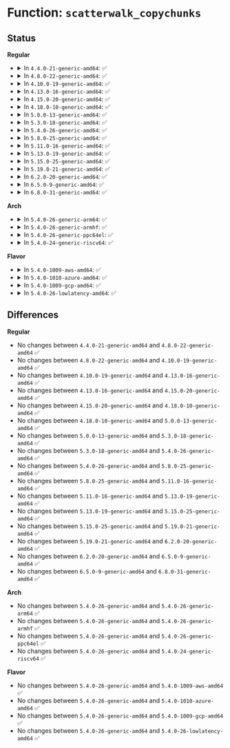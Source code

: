 # Function: <code>scatterwalk_copychunks</code>

## Status
<b>Regular</b>
<ul>
<li>
<details>
<summary>In <code>4.4.0-21-generic-amd64</code>: ✅</summary>

```c
void scatterwalk_copychunks(void * buf, struct scatter_walk * walk, size_t nbytes, int out)
```

```json
{
  "name": "scatterwalk_copychunks",
  "collision_type": "Unique Global",
  "inline_type": "No",
  "funcs": [
    {
      "addr": 18446744071582640384,
      "name": "scatterwalk_copychunks",
      "external": true,
      "loc": "crypto/scatterwalk.c:80",
      "file": "crypto/scatterwalk.c",
      "inline": "seen, unknown",
      "caller_inline": [],
      "caller_func": [
        "crypto/scatterwalk.c:scatterwalk_map_and_copy",
        "crypto/ablkcipher.c:__ablkcipher_walk_complete",
        "crypto/ablkcipher.c:ablkcipher_walk_next",
        "crypto/blkcipher.c:blkcipher_walk_done",
        "crypto/blkcipher.c:blkcipher_walk_next"
      ]
    }
  ],
  "symbols": [
    {
      "addr": 18446744071582640384,
      "name": "scatterwalk_copychunks",
      "section": ".text",
      "bind": "STB_GLOBAL",
      "size": 434
    }
  ]
}
```
</details>
</li>
<li>
<details>
<summary>In <code>4.8.0-22-generic-amd64</code>: ✅</summary>

```c
void scatterwalk_copychunks(void * buf, struct scatter_walk * walk, size_t nbytes, int out)
```

```json
{
  "name": "scatterwalk_copychunks",
  "collision_type": "Unique Global",
  "inline_type": "No",
  "funcs": [
    {
      "addr": 18446744071582889632,
      "name": "scatterwalk_copychunks",
      "external": true,
      "loc": "crypto/scatterwalk.c:31",
      "file": "crypto/scatterwalk.c",
      "inline": "seen, unknown",
      "caller_inline": [],
      "caller_func": [
        "crypto/scatterwalk.c:scatterwalk_map_and_copy",
        "crypto/ablkcipher.c:ablkcipher_walk_next",
        "crypto/ablkcipher.c:__ablkcipher_walk_complete",
        "crypto/blkcipher.c:blkcipher_walk_next",
        "crypto/blkcipher.c:blkcipher_walk_done"
      ]
    }
  ],
  "symbols": [
    {
      "addr": 18446744071582889632,
      "name": "scatterwalk_copychunks",
      "section": ".text",
      "bind": "STB_GLOBAL",
      "size": 479
    }
  ]
}
```
</details>
</li>
<li>
<details>
<summary>In <code>4.10.0-19-generic-amd64</code>: ✅</summary>

```c
void scatterwalk_copychunks(void * buf, struct scatter_walk * walk, size_t nbytes, int out)
```

```json
{
  "name": "scatterwalk_copychunks",
  "collision_type": "Unique Global",
  "inline_type": "No",
  "funcs": [
    {
      "addr": 18446744071582986208,
      "name": "scatterwalk_copychunks",
      "external": true,
      "loc": "crypto/scatterwalk.c:31",
      "file": "crypto/scatterwalk.c",
      "inline": "seen, unknown",
      "caller_inline": [],
      "caller_func": [
        "crypto/ablkcipher.c:ablkcipher_walk_next",
        "crypto/ablkcipher.c:__ablkcipher_walk_complete",
        "crypto/blkcipher.c:blkcipher_walk_next",
        "crypto/blkcipher.c:blkcipher_walk_done",
        "crypto/skcipher.c:skcipher_walk_aead_common",
        "crypto/skcipher.c:skcipher_walk_aead_common",
        "crypto/skcipher.c:skcipher_walk_next",
        "crypto/skcipher.c:skcipher_walk_complete",
        "crypto/skcipher.c:skcipher_walk_done"
      ]
    }
  ],
  "symbols": [
    {
      "addr": 18446744071582986208,
      "name": "scatterwalk_copychunks",
      "section": ".text",
      "bind": "STB_GLOBAL",
      "size": 468
    }
  ]
}
```
</details>
</li>
<li>
<details>
<summary>In <code>4.13.0-16-generic-amd64</code>: ✅</summary>

```c
void scatterwalk_copychunks(void * buf, struct scatter_walk * walk, size_t nbytes, int out)
```

```json
{
  "name": "scatterwalk_copychunks",
  "collision_type": "Unique Global",
  "inline_type": "No",
  "funcs": [
    {
      "addr": 18446744071583036224,
      "name": "scatterwalk_copychunks",
      "external": true,
      "loc": "crypto/scatterwalk.c:31",
      "file": "crypto/scatterwalk.c",
      "inline": "seen, unknown",
      "caller_inline": [],
      "caller_func": [
        "crypto/ablkcipher.c:ablkcipher_walk_next",
        "crypto/ablkcipher.c:__ablkcipher_walk_complete",
        "crypto/blkcipher.c:blkcipher_walk_next",
        "crypto/blkcipher.c:blkcipher_walk_done",
        "crypto/skcipher.c:skcipher_walk_aead_common",
        "crypto/skcipher.c:skcipher_walk_aead_common",
        "crypto/skcipher.c:skcipher_walk_next",
        "crypto/skcipher.c:skcipher_walk_complete",
        "crypto/skcipher.c:skcipher_walk_done"
      ]
    }
  ],
  "symbols": [
    {
      "addr": 18446744071583036224,
      "name": "scatterwalk_copychunks",
      "section": ".text",
      "bind": "STB_GLOBAL",
      "size": 416
    }
  ]
}
```
</details>
</li>
<li>
<details>
<summary>In <code>4.15.0-20-generic-amd64</code>: ✅</summary>

```c
void scatterwalk_copychunks(void * buf, struct scatter_walk * walk, size_t nbytes, int out)
```

```json
{
  "name": "scatterwalk_copychunks",
  "collision_type": "Unique Global",
  "inline_type": "No",
  "funcs": [
    {
      "addr": 18446744071583201536,
      "name": "scatterwalk_copychunks",
      "external": true,
      "loc": "crypto/scatterwalk.c:31",
      "file": "crypto/scatterwalk.c",
      "inline": "seen, unknown",
      "caller_inline": [],
      "caller_func": [
        "crypto/ablkcipher.c:ablkcipher_walk_next",
        "crypto/ablkcipher.c:__ablkcipher_walk_complete",
        "crypto/blkcipher.c:blkcipher_walk_next",
        "crypto/blkcipher.c:blkcipher_walk_done",
        "crypto/skcipher.c:skcipher_walk_aead_common",
        "crypto/skcipher.c:skcipher_walk_aead_common",
        "crypto/skcipher.c:skcipher_walk_next",
        "crypto/skcipher.c:skcipher_walk_complete",
        "crypto/skcipher.c:skcipher_walk_done"
      ]
    }
  ],
  "symbols": [
    {
      "addr": 18446744071583201536,
      "name": "scatterwalk_copychunks",
      "section": ".text",
      "bind": "STB_GLOBAL",
      "size": 401
    }
  ]
}
```
</details>
</li>
<li>
<details>
<summary>In <code>4.18.0-10-generic-amd64</code>: ✅</summary>

```c
void scatterwalk_copychunks(void * buf, struct scatter_walk * walk, size_t nbytes, int out)
```

```json
{
  "name": "scatterwalk_copychunks",
  "collision_type": "Unique Global",
  "inline_type": "No",
  "funcs": [
    {
      "addr": 18446744071583410016,
      "name": "scatterwalk_copychunks",
      "external": true,
      "loc": "crypto/scatterwalk.c:31",
      "file": "crypto/scatterwalk.c",
      "inline": "seen, unknown",
      "caller_inline": [],
      "caller_func": [
        "crypto/ablkcipher.c:ablkcipher_walk_next",
        "crypto/ablkcipher.c:__ablkcipher_walk_complete",
        "crypto/blkcipher.c:blkcipher_walk_next",
        "crypto/blkcipher.c:blkcipher_walk_done",
        "crypto/skcipher.c:skcipher_walk_aead_common",
        "crypto/skcipher.c:skcipher_walk_aead_common",
        "crypto/skcipher.c:skcipher_walk_next",
        "crypto/skcipher.c:skcipher_walk_complete",
        "crypto/skcipher.c:skcipher_walk_done"
      ]
    }
  ],
  "symbols": [
    {
      "addr": 18446744071583410016,
      "name": "scatterwalk_copychunks",
      "section": ".text",
      "bind": "STB_GLOBAL",
      "size": 401
    }
  ]
}
```
</details>
</li>
<li>
<details>
<summary>In <code>5.0.0-13-generic-amd64</code>: ✅</summary>

```c
void scatterwalk_copychunks(void * buf, struct scatter_walk * walk, size_t nbytes, int out)
```

```json
{
  "name": "scatterwalk_copychunks",
  "collision_type": "Unique Global",
  "inline_type": "No",
  "funcs": [
    {
      "addr": 18446744071583531728,
      "name": "scatterwalk_copychunks",
      "external": true,
      "loc": "crypto/scatterwalk.c:31",
      "file": "crypto/scatterwalk.c",
      "inline": "seen, unknown",
      "caller_inline": [],
      "caller_func": [
        "crypto/ablkcipher.c:ablkcipher_walk_next",
        "crypto/ablkcipher.c:__ablkcipher_walk_complete",
        "crypto/blkcipher.c:blkcipher_walk_next",
        "crypto/blkcipher.c:blkcipher_walk_done",
        "crypto/skcipher.c:skcipher_walk_aead_common",
        "crypto/skcipher.c:skcipher_walk_aead_common",
        "crypto/skcipher.c:skcipher_walk_next",
        "crypto/skcipher.c:skcipher_walk_complete",
        "crypto/skcipher.c:skcipher_walk_done"
      ]
    }
  ],
  "symbols": [
    {
      "addr": 18446744071583531728,
      "name": "scatterwalk_copychunks",
      "section": ".text",
      "bind": "STB_GLOBAL",
      "size": 401
    }
  ]
}
```
</details>
</li>
<li>
<details>
<summary>In <code>5.3.0-18-generic-amd64</code>: ✅</summary>

```c
void scatterwalk_copychunks(void * buf, struct scatter_walk * walk, size_t nbytes, int out)
```

```json
{
  "name": "scatterwalk_copychunks",
  "collision_type": "Unique Global",
  "inline_type": "No",
  "funcs": [
    {
      "addr": 18446744071583719680,
      "name": "scatterwalk_copychunks",
      "external": true,
      "loc": "crypto/scatterwalk.c:26",
      "file": "crypto/scatterwalk.c",
      "inline": "seen, unknown",
      "caller_inline": [],
      "caller_func": [
        "crypto/ablkcipher.c:ablkcipher_walk_next",
        "crypto/ablkcipher.c:__ablkcipher_walk_complete",
        "crypto/blkcipher.c:blkcipher_walk_next",
        "crypto/blkcipher.c:blkcipher_walk_done",
        "crypto/skcipher.c:skcipher_walk_aead_common",
        "crypto/skcipher.c:skcipher_walk_aead_common",
        "crypto/skcipher.c:skcipher_walk_next",
        "crypto/skcipher.c:skcipher_walk_complete",
        "crypto/skcipher.c:skcipher_walk_done"
      ]
    }
  ],
  "symbols": [
    {
      "addr": 18446744071583719680,
      "name": "scatterwalk_copychunks",
      "section": ".text",
      "bind": "STB_GLOBAL",
      "size": 413
    }
  ]
}
```
</details>
</li>
<li>
<details>
<summary>In <code>5.4.0-26-generic-amd64</code>: ✅</summary>

```c
void scatterwalk_copychunks(void * buf, struct scatter_walk * walk, size_t nbytes, int out)
```

```json
{
  "name": "scatterwalk_copychunks",
  "collision_type": "Unique Global",
  "inline_type": "No",
  "funcs": [
    {
      "addr": 18446744071583829392,
      "name": "scatterwalk_copychunks",
      "external": true,
      "loc": "crypto/scatterwalk.c:26",
      "file": "crypto/scatterwalk.c",
      "inline": "seen, unknown",
      "caller_inline": [],
      "caller_func": [
        "crypto/ablkcipher.c:ablkcipher_walk_next",
        "crypto/ablkcipher.c:__ablkcipher_walk_complete",
        "crypto/blkcipher.c:blkcipher_walk_next",
        "crypto/blkcipher.c:blkcipher_walk_done",
        "crypto/skcipher.c:skcipher_walk_aead_common",
        "crypto/skcipher.c:skcipher_walk_aead_common",
        "crypto/skcipher.c:skcipher_walk_next",
        "crypto/skcipher.c:skcipher_walk_complete",
        "crypto/skcipher.c:skcipher_walk_done"
      ]
    }
  ],
  "symbols": [
    {
      "addr": 18446744071583829392,
      "name": "scatterwalk_copychunks",
      "section": ".text",
      "bind": "STB_GLOBAL",
      "size": 413
    }
  ]
}
```
</details>
</li>
<li>
<details>
<summary>In <code>5.8.0-25-generic-amd64</code>: ✅</summary>

```c
void scatterwalk_copychunks(void * buf, struct scatter_walk * walk, size_t nbytes, int out)
```

```json
{
  "name": "scatterwalk_copychunks",
  "collision_type": "Unique Global",
  "inline_type": "No",
  "funcs": [
    {
      "addr": 18446744071584224832,
      "name": "scatterwalk_copychunks",
      "external": true,
      "loc": "crypto/scatterwalk.c:26",
      "file": "crypto/scatterwalk.c",
      "inline": "seen, unknown",
      "caller_inline": [],
      "caller_func": [
        "crypto/skcipher.c:skcipher_walk_aead_common",
        "crypto/skcipher.c:skcipher_walk_aead_common",
        "crypto/skcipher.c:skcipher_next_slow",
        "crypto/skcipher.c:skcipher_walk_complete",
        "crypto/skcipher.c:skcipher_walk_done"
      ]
    }
  ],
  "symbols": [
    {
      "addr": 18446744071584224832,
      "name": "scatterwalk_copychunks",
      "section": ".text",
      "bind": "STB_GLOBAL",
      "size": 401
    }
  ]
}
```
</details>
</li>
<li>
<details>
<summary>In <code>5.11.0-16-generic-amd64</code>: ✅</summary>

```c
void scatterwalk_copychunks(void * buf, struct scatter_walk * walk, size_t nbytes, int out)
```

```json
{
  "name": "scatterwalk_copychunks",
  "collision_type": "Unique Global",
  "inline_type": "No",
  "funcs": [
    {
      "addr": 18446744071584343216,
      "name": "scatterwalk_copychunks",
      "external": true,
      "loc": "crypto/scatterwalk.c:26",
      "file": "crypto/scatterwalk.c",
      "inline": "seen, unknown",
      "caller_inline": [],
      "caller_func": [
        "crypto/skcipher.c:skcipher_walk_aead_common",
        "crypto/skcipher.c:skcipher_walk_aead_common",
        "crypto/skcipher.c:skcipher_next_slow",
        "crypto/skcipher.c:skcipher_walk_complete",
        "crypto/skcipher.c:skcipher_walk_done"
      ]
    }
  ],
  "symbols": [
    {
      "addr": 18446744071584343216,
      "name": "scatterwalk_copychunks",
      "section": ".text",
      "bind": "STB_GLOBAL",
      "size": 401
    }
  ]
}
```
</details>
</li>
<li>
<details>
<summary>In <code>5.13.0-19-generic-amd64</code>: ✅</summary>

```c
void scatterwalk_copychunks(void * buf, struct scatter_walk * walk, size_t nbytes, int out)
```

```json
{
  "name": "scatterwalk_copychunks",
  "collision_type": "Unique Global",
  "inline_type": "No",
  "funcs": [
    {
      "addr": 18446744071584377744,
      "name": "scatterwalk_copychunks",
      "external": true,
      "loc": "crypto/scatterwalk.c:26",
      "file": "crypto/scatterwalk.c",
      "inline": "seen, unknown",
      "caller_inline": [],
      "caller_func": [
        "crypto/skcipher.c:skcipher_walk_aead_common",
        "crypto/skcipher.c:skcipher_walk_aead_common",
        "crypto/skcipher.c:skcipher_next_slow",
        "crypto/skcipher.c:skcipher_walk_complete",
        "crypto/skcipher.c:skcipher_walk_done"
      ]
    }
  ],
  "symbols": [
    {
      "addr": 18446744071584377744,
      "name": "scatterwalk_copychunks",
      "section": ".text",
      "bind": "STB_GLOBAL",
      "size": 367
    }
  ]
}
```
</details>
</li>
<li>
<details>
<summary>In <code>5.15.0-25-generic-amd64</code>: ✅</summary>

```c
void scatterwalk_copychunks(void * buf, struct scatter_walk * walk, size_t nbytes, int out)
```

```json
{
  "name": "scatterwalk_copychunks",
  "collision_type": "Unique Global",
  "inline_type": "No",
  "funcs": [
    {
      "addr": 18446744071584772976,
      "name": "scatterwalk_copychunks",
      "external": true,
      "loc": "crypto/scatterwalk.c:26",
      "file": "crypto/scatterwalk.c",
      "inline": "seen, unknown",
      "caller_inline": [],
      "caller_func": [
        "crypto/skcipher.c:skcipher_walk_aead_common",
        "crypto/skcipher.c:skcipher_walk_aead_common",
        "crypto/skcipher.c:skcipher_next_slow",
        "crypto/skcipher.c:skcipher_walk_complete",
        "crypto/skcipher.c:skcipher_walk_done"
      ]
    }
  ],
  "symbols": [
    {
      "addr": 18446744071584772976,
      "name": "scatterwalk_copychunks",
      "section": ".text",
      "bind": "STB_GLOBAL",
      "size": 367
    }
  ]
}
```
</details>
</li>
<li>
<details>
<summary>In <code>5.19.0-21-generic-amd64</code>: ✅</summary>

```c
void scatterwalk_copychunks(void * buf, struct scatter_walk * walk, size_t nbytes, int out)
```

```json
{
  "name": "scatterwalk_copychunks",
  "collision_type": "Unique Global",
  "inline_type": "No",
  "funcs": [
    {
      "addr": 18446744071585457856,
      "name": "scatterwalk_copychunks",
      "external": true,
      "loc": "crypto/scatterwalk.c:26",
      "file": "crypto/scatterwalk.c",
      "inline": "seen, unknown",
      "caller_inline": [],
      "caller_func": [
        "crypto/scatterwalk.c:scatterwalk_map_and_copy",
        "crypto/skcipher.c:skcipher_walk_aead_common",
        "crypto/skcipher.c:skcipher_walk_aead_common",
        "crypto/skcipher.c:skcipher_next_slow",
        "crypto/skcipher.c:skcipher_walk_complete",
        "crypto/skcipher.c:skcipher_walk_done"
      ]
    }
  ],
  "symbols": [
    {
      "addr": 18446744071585457856,
      "name": "scatterwalk_copychunks",
      "section": ".text",
      "bind": "STB_GLOBAL",
      "size": 421
    }
  ]
}
```
</details>
</li>
<li>
<details>
<summary>In <code>6.2.0-20-generic-amd64</code>: ✅</summary>

```c
void scatterwalk_copychunks(void * buf, struct scatter_walk * walk, size_t nbytes, int out)
```

```json
{
  "name": "scatterwalk_copychunks",
  "collision_type": "Unique Global",
  "inline_type": "No",
  "funcs": [
    {
      "addr": 18446744071586216736,
      "name": "scatterwalk_copychunks",
      "external": true,
      "loc": "crypto/scatterwalk.c:26",
      "file": "crypto/scatterwalk.c",
      "inline": "seen, unknown",
      "caller_inline": [],
      "caller_func": [
        "crypto/scatterwalk.c:scatterwalk_map_and_copy",
        "crypto/skcipher.c:skcipher_walk_aead_common",
        "crypto/skcipher.c:skcipher_walk_aead_common",
        "crypto/skcipher.c:skcipher_next_slow",
        "crypto/skcipher.c:skcipher_walk_complete",
        "crypto/skcipher.c:skcipher_walk_done"
      ]
    }
  ],
  "symbols": [
    {
      "addr": 18446744071586216736,
      "name": "scatterwalk_copychunks",
      "section": ".text",
      "bind": "STB_GLOBAL",
      "size": 421
    }
  ]
}
```
</details>
</li>
<li>
<details>
<summary>In <code>6.5.0-9-generic-amd64</code>: ✅</summary>

```c
void scatterwalk_copychunks(void * buf, struct scatter_walk * walk, size_t nbytes, int out)
```

```json
{
  "name": "scatterwalk_copychunks",
  "collision_type": "Unique Global",
  "inline_type": "No",
  "funcs": [
    {
      "addr": 18446744071586452112,
      "name": "scatterwalk_copychunks",
      "external": true,
      "loc": "crypto/scatterwalk.c:26",
      "file": "crypto/scatterwalk.c",
      "inline": "seen, unknown",
      "caller_inline": [],
      "caller_func": [
        "crypto/scatterwalk.c:scatterwalk_map_and_copy",
        "crypto/skcipher.c:skcipher_walk_aead_common",
        "crypto/skcipher.c:skcipher_walk_aead_common",
        "crypto/skcipher.c:skcipher_next_slow",
        "crypto/skcipher.c:skcipher_walk_complete",
        "crypto/skcipher.c:skcipher_walk_done"
      ]
    }
  ],
  "symbols": [
    {
      "addr": 18446744071586452112,
      "name": "scatterwalk_copychunks",
      "section": ".text",
      "bind": "STB_GLOBAL",
      "size": 352
    }
  ]
}
```
</details>
</li>
<li>
<details>
<summary>In <code>6.8.0-31-generic-amd64</code>: ✅</summary>

```c
void scatterwalk_copychunks(void * buf, struct scatter_walk * walk, size_t nbytes, int out)
```

```json
{
  "name": "scatterwalk_copychunks",
  "collision_type": "Unique Global",
  "inline_type": "No",
  "funcs": [
    {
      "addr": 18446744071586718000,
      "name": "scatterwalk_copychunks",
      "external": true,
      "loc": "crypto/scatterwalk.c:26",
      "file": "crypto/scatterwalk.c",
      "inline": "seen, unknown",
      "caller_inline": [],
      "caller_func": [
        "crypto/scatterwalk.c:scatterwalk_map_and_copy",
        "crypto/skcipher.c:skcipher_walk_aead_common",
        "crypto/skcipher.c:skcipher_walk_aead_common",
        "crypto/skcipher.c:skcipher_next_slow",
        "crypto/skcipher.c:skcipher_walk_complete",
        "crypto/skcipher.c:skcipher_walk_done"
      ]
    }
  ],
  "symbols": [
    {
      "addr": 18446744071586718000,
      "name": "scatterwalk_copychunks",
      "section": ".text",
      "bind": "STB_GLOBAL",
      "size": 352
    }
  ]
}
```
</details>
</li>
</ul>
<b>Arch</b>
<ul>
<li>
<details>
<summary>In <code>5.4.0-26-generic-arm64</code>: ✅</summary>

```c
void scatterwalk_copychunks(void * buf, struct scatter_walk * walk, size_t nbytes, int out)
```

```json
{
  "name": "scatterwalk_copychunks",
  "collision_type": "Unique Global",
  "inline_type": "No",
  "funcs": [
    {
      "addr": 18446603336495640560,
      "name": "scatterwalk_copychunks",
      "external": true,
      "loc": "crypto/scatterwalk.c:26",
      "file": "crypto/scatterwalk.c",
      "inline": "seen, unknown",
      "caller_inline": [],
      "caller_func": [
        "crypto/ablkcipher.c:ablkcipher_walk_next",
        "crypto/ablkcipher.c:__ablkcipher_walk_complete",
        "crypto/blkcipher.c:blkcipher_walk_next",
        "crypto/blkcipher.c:blkcipher_walk_done",
        "crypto/skcipher.c:skcipher_walk_aead_common",
        "crypto/skcipher.c:skcipher_walk_aead_common",
        "crypto/skcipher.c:skcipher_walk_next",
        "crypto/skcipher.c:skcipher_walk_complete",
        "crypto/skcipher.c:skcipher_walk_done"
      ]
    }
  ],
  "symbols": [
    {
      "addr": 18446603336495640560,
      "name": "scatterwalk_copychunks",
      "section": ".text",
      "bind": "STB_GLOBAL",
      "size": 444
    }
  ]
}
```
</details>
</li>
<li>
<details>
<summary>In <code>5.4.0-26-generic-armhf</code>: ✅</summary>

```c
void scatterwalk_copychunks(void * buf, struct scatter_walk * walk, size_t nbytes, int out)
```

```json
{
  "name": "scatterwalk_copychunks",
  "collision_type": "Unique Global",
  "inline_type": "No",
  "funcs": [
    {
      "addr": 3228996364,
      "name": "scatterwalk_copychunks",
      "external": true,
      "loc": "crypto/scatterwalk.c:26",
      "file": "crypto/scatterwalk.c",
      "inline": "seen, unknown",
      "caller_inline": [],
      "caller_func": [
        "crypto/ablkcipher.c:ablkcipher_walk_next",
        "crypto/ablkcipher.c:__ablkcipher_walk_complete",
        "crypto/blkcipher.c:blkcipher_walk_next",
        "crypto/blkcipher.c:blkcipher_walk_done",
        "crypto/skcipher.c:skcipher_walk_aead_common",
        "crypto/skcipher.c:skcipher_walk_aead_common",
        "crypto/skcipher.c:skcipher_walk_next",
        "crypto/skcipher.c:skcipher_walk_complete",
        "crypto/skcipher.c:skcipher_walk_done"
      ]
    }
  ],
  "symbols": [
    {
      "addr": 3228996364,
      "name": "scatterwalk_copychunks",
      "section": ".text",
      "bind": "STB_GLOBAL",
      "size": 424
    }
  ]
}
```
</details>
</li>
<li>
<details>
<summary>In <code>5.4.0-26-generic-ppc64el</code>: ✅</summary>

```c
void scatterwalk_copychunks(void * buf, struct scatter_walk * walk, size_t nbytes, int out)
```

```json
{
  "name": "scatterwalk_copychunks",
  "collision_type": "Unique Global",
  "inline_type": "No",
  "funcs": [
    {
      "addr": 13835058055289771712,
      "name": "scatterwalk_copychunks",
      "external": true,
      "loc": "crypto/scatterwalk.c:26",
      "file": "crypto/scatterwalk.c",
      "inline": "seen, unknown",
      "caller_inline": [],
      "caller_func": [
        "crypto/ablkcipher.c:ablkcipher_walk_next",
        "crypto/ablkcipher.c:__ablkcipher_walk_complete",
        "crypto/blkcipher.c:blkcipher_walk_next",
        "crypto/blkcipher.c:blkcipher_walk_done",
        "crypto/skcipher.c:skcipher_walk_aead_common",
        "crypto/skcipher.c:skcipher_walk_aead_common",
        "crypto/skcipher.c:skcipher_walk_next",
        "crypto/skcipher.c:skcipher_walk_complete",
        "crypto/skcipher.c:skcipher_walk_done"
      ]
    }
  ],
  "symbols": [
    {
      "addr": 13835058055289771712,
      "name": "scatterwalk_copychunks",
      "section": ".text",
      "bind": "STB_GLOBAL",
      "size": 584
    }
  ]
}
```
</details>
</li>
<li>
<details>
<summary>In <code>5.4.0-24-generic-riscv64</code>: ✅</summary>

```c
void scatterwalk_copychunks(void * buf, struct scatter_walk * walk, size_t nbytes, int out)
```

```json
{
  "name": "scatterwalk_copychunks",
  "collision_type": "Unique Global",
  "inline_type": "No",
  "funcs": [
    {
      "addr": 18446743936274795306,
      "name": "scatterwalk_copychunks",
      "external": true,
      "loc": "crypto/scatterwalk.c:26",
      "file": "crypto/scatterwalk.c",
      "inline": "seen, unknown",
      "caller_inline": [],
      "caller_func": [
        "crypto/ablkcipher.c:ablkcipher_walk_next",
        "crypto/ablkcipher.c:__ablkcipher_walk_complete",
        "crypto/blkcipher.c:blkcipher_walk_next",
        "crypto/blkcipher.c:blkcipher_walk_done",
        "crypto/skcipher.c:skcipher_walk_aead_common",
        "crypto/skcipher.c:skcipher_walk_aead_common",
        "crypto/skcipher.c:skcipher_walk_next",
        "crypto/skcipher.c:skcipher_walk_complete",
        "crypto/skcipher.c:skcipher_walk_done"
      ]
    }
  ],
  "symbols": [
    {
      "addr": 18446743936274795306,
      "name": "scatterwalk_copychunks",
      "section": ".text",
      "bind": "STB_GLOBAL",
      "size": 324
    }
  ]
}
```
</details>
</li>
</ul>
<b>Flavor</b>
<ul>
<li>
<details>
<summary>In <code>5.4.0-1009-aws-amd64</code>: ✅</summary>

```c
void scatterwalk_copychunks(void * buf, struct scatter_walk * walk, size_t nbytes, int out)
```

```json
{
  "name": "scatterwalk_copychunks",
  "collision_type": "Unique Global",
  "inline_type": "No",
  "funcs": [
    {
      "addr": 18446744071583798128,
      "name": "scatterwalk_copychunks",
      "external": true,
      "loc": "crypto/scatterwalk.c:26",
      "file": "crypto/scatterwalk.c",
      "inline": "seen, unknown",
      "caller_inline": [],
      "caller_func": [
        "crypto/ablkcipher.c:ablkcipher_walk_next",
        "crypto/ablkcipher.c:__ablkcipher_walk_complete",
        "crypto/blkcipher.c:blkcipher_walk_next",
        "crypto/blkcipher.c:blkcipher_walk_done",
        "crypto/skcipher.c:skcipher_walk_aead_common",
        "crypto/skcipher.c:skcipher_walk_aead_common",
        "crypto/skcipher.c:skcipher_walk_next",
        "crypto/skcipher.c:skcipher_walk_complete",
        "crypto/skcipher.c:skcipher_walk_done"
      ]
    }
  ],
  "symbols": [
    {
      "addr": 18446744071583798128,
      "name": "scatterwalk_copychunks",
      "section": ".text",
      "bind": "STB_GLOBAL",
      "size": 413
    }
  ]
}
```
</details>
</li>
<li>
<details>
<summary>In <code>5.4.0-1010-azure-amd64</code>: ✅</summary>

```c
void scatterwalk_copychunks(void * buf, struct scatter_walk * walk, size_t nbytes, int out)
```

```json
{
  "name": "scatterwalk_copychunks",
  "collision_type": "Unique Global",
  "inline_type": "No",
  "funcs": [
    {
      "addr": 18446744071583735184,
      "name": "scatterwalk_copychunks",
      "external": true,
      "loc": "crypto/scatterwalk.c:26",
      "file": "crypto/scatterwalk.c",
      "inline": "seen, unknown",
      "caller_inline": [],
      "caller_func": [
        "crypto/ablkcipher.c:ablkcipher_walk_next",
        "crypto/ablkcipher.c:__ablkcipher_walk_complete",
        "crypto/blkcipher.c:blkcipher_walk_next",
        "crypto/blkcipher.c:blkcipher_walk_done",
        "crypto/skcipher.c:skcipher_walk_aead_common",
        "crypto/skcipher.c:skcipher_walk_aead_common",
        "crypto/skcipher.c:skcipher_walk_next",
        "crypto/skcipher.c:skcipher_walk_complete",
        "crypto/skcipher.c:skcipher_walk_done"
      ]
    }
  ],
  "symbols": [
    {
      "addr": 18446744071583735184,
      "name": "scatterwalk_copychunks",
      "section": ".text",
      "bind": "STB_GLOBAL",
      "size": 413
    }
  ]
}
```
</details>
</li>
<li>
<details>
<summary>In <code>5.4.0-1009-gcp-amd64</code>: ✅</summary>

```c
void scatterwalk_copychunks(void * buf, struct scatter_walk * walk, size_t nbytes, int out)
```

```json
{
  "name": "scatterwalk_copychunks",
  "collision_type": "Unique Global",
  "inline_type": "No",
  "funcs": [
    {
      "addr": 18446744071583781888,
      "name": "scatterwalk_copychunks",
      "external": true,
      "loc": "crypto/scatterwalk.c:26",
      "file": "crypto/scatterwalk.c",
      "inline": "seen, unknown",
      "caller_inline": [],
      "caller_func": [
        "crypto/ablkcipher.c:ablkcipher_walk_next",
        "crypto/ablkcipher.c:__ablkcipher_walk_complete",
        "crypto/blkcipher.c:blkcipher_walk_next",
        "crypto/blkcipher.c:blkcipher_walk_done",
        "crypto/skcipher.c:skcipher_walk_aead_common",
        "crypto/skcipher.c:skcipher_walk_aead_common",
        "crypto/skcipher.c:skcipher_walk_next",
        "crypto/skcipher.c:skcipher_walk_complete",
        "crypto/skcipher.c:skcipher_walk_done"
      ]
    }
  ],
  "symbols": [
    {
      "addr": 18446744071583781888,
      "name": "scatterwalk_copychunks",
      "section": ".text",
      "bind": "STB_GLOBAL",
      "size": 413
    }
  ]
}
```
</details>
</li>
<li>
<details>
<summary>In <code>5.4.0-26-lowlatency-amd64</code>: ✅</summary>

```c
void scatterwalk_copychunks(void * buf, struct scatter_walk * walk, size_t nbytes, int out)
```

```json
{
  "name": "scatterwalk_copychunks",
  "collision_type": "Unique Global",
  "inline_type": "No",
  "funcs": [
    {
      "addr": 18446744071583882880,
      "name": "scatterwalk_copychunks",
      "external": true,
      "loc": "crypto/scatterwalk.c:26",
      "file": "crypto/scatterwalk.c",
      "inline": "seen, unknown",
      "caller_inline": [],
      "caller_func": [
        "crypto/ablkcipher.c:ablkcipher_walk_next",
        "crypto/ablkcipher.c:__ablkcipher_walk_complete",
        "crypto/blkcipher.c:blkcipher_walk_next",
        "crypto/blkcipher.c:blkcipher_walk_done",
        "crypto/skcipher.c:skcipher_walk_aead_common",
        "crypto/skcipher.c:skcipher_walk_aead_common",
        "crypto/skcipher.c:skcipher_walk_next",
        "crypto/skcipher.c:skcipher_walk_complete",
        "crypto/skcipher.c:skcipher_walk_done"
      ]
    }
  ],
  "symbols": [
    {
      "addr": 18446744071583882880,
      "name": "scatterwalk_copychunks",
      "section": ".text",
      "bind": "STB_GLOBAL",
      "size": 447
    }
  ]
}
```
</details>
</li>
</ul>

## Differences
<b>Regular</b>
<ul>
<li>
No changes between <code>4.4.0-21-generic-amd64</code> and <code>4.8.0-22-generic-amd64</code> ✅
</li>
<li>
No changes between <code>4.8.0-22-generic-amd64</code> and <code>4.10.0-19-generic-amd64</code> ✅
</li>
<li>
No changes between <code>4.10.0-19-generic-amd64</code> and <code>4.13.0-16-generic-amd64</code> ✅
</li>
<li>
No changes between <code>4.13.0-16-generic-amd64</code> and <code>4.15.0-20-generic-amd64</code> ✅
</li>
<li>
No changes between <code>4.15.0-20-generic-amd64</code> and <code>4.18.0-10-generic-amd64</code> ✅
</li>
<li>
No changes between <code>4.18.0-10-generic-amd64</code> and <code>5.0.0-13-generic-amd64</code> ✅
</li>
<li>
No changes between <code>5.0.0-13-generic-amd64</code> and <code>5.3.0-18-generic-amd64</code> ✅
</li>
<li>
No changes between <code>5.3.0-18-generic-amd64</code> and <code>5.4.0-26-generic-amd64</code> ✅
</li>
<li>
No changes between <code>5.4.0-26-generic-amd64</code> and <code>5.8.0-25-generic-amd64</code> ✅
</li>
<li>
No changes between <code>5.8.0-25-generic-amd64</code> and <code>5.11.0-16-generic-amd64</code> ✅
</li>
<li>
No changes between <code>5.11.0-16-generic-amd64</code> and <code>5.13.0-19-generic-amd64</code> ✅
</li>
<li>
No changes between <code>5.13.0-19-generic-amd64</code> and <code>5.15.0-25-generic-amd64</code> ✅
</li>
<li>
No changes between <code>5.15.0-25-generic-amd64</code> and <code>5.19.0-21-generic-amd64</code> ✅
</li>
<li>
No changes between <code>5.19.0-21-generic-amd64</code> and <code>6.2.0-20-generic-amd64</code> ✅
</li>
<li>
No changes between <code>6.2.0-20-generic-amd64</code> and <code>6.5.0-9-generic-amd64</code> ✅
</li>
<li>
No changes between <code>6.5.0-9-generic-amd64</code> and <code>6.8.0-31-generic-amd64</code> ✅
</li>
</ul>
<b>Arch</b>
<ul>
<li>
No changes between <code>5.4.0-26-generic-amd64</code> and <code>5.4.0-26-generic-arm64</code> ✅
</li>
<li>
No changes between <code>5.4.0-26-generic-amd64</code> and <code>5.4.0-26-generic-armhf</code> ✅
</li>
<li>
No changes between <code>5.4.0-26-generic-amd64</code> and <code>5.4.0-26-generic-ppc64el</code> ✅
</li>
<li>
No changes between <code>5.4.0-26-generic-amd64</code> and <code>5.4.0-24-generic-riscv64</code> ✅
</li>
</ul>
<b>Flavor</b>
<ul>
<li>
No changes between <code>5.4.0-26-generic-amd64</code> and <code>5.4.0-1009-aws-amd64</code> ✅
</li>
<li>
No changes between <code>5.4.0-26-generic-amd64</code> and <code>5.4.0-1010-azure-amd64</code> ✅
</li>
<li>
No changes between <code>5.4.0-26-generic-amd64</code> and <code>5.4.0-1009-gcp-amd64</code> ✅
</li>
<li>
No changes between <code>5.4.0-26-generic-amd64</code> and <code>5.4.0-26-lowlatency-amd64</code> ✅
</li>
</ul>
